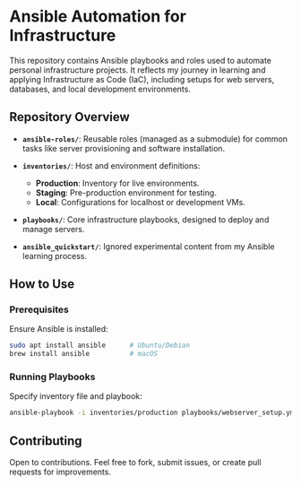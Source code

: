 # Ansible Automation for Infrastructure

This repository contains Ansible playbooks and roles used to automate personal infrastructure projects. It reflects my journey in learning and applying Infrastructure as Code (IaC), including setups for web servers, databases, and local development environments.

## Repository Overview

- **`ansible-roles/`**: Reusable roles (managed as a submodule) for common tasks like server provisioning and software installation.
  
- **`inventories/`**: Host and environment definitions:
  - **Production**: Inventory for live environments.
  - **Staging**: Pre-production environment for testing.
  - **Local**: Configurations for localhost or development VMs.

- **`playbooks/`**: Core infrastructure playbooks, designed to deploy and manage servers.
  
- **`ansible_quickstart/`**: Ignored experimental content from my Ansible learning process.

## How to Use

### Prerequisites

Ensure Ansible is installed:

```bash
sudo apt install ansible      # Ubuntu/Debian
brew install ansible          # macOS
```

### Running Playbooks
Specify inventory file and playbook:
```bash
ansible-playbook -i inventories/production playbooks/webserver_setup.yml
```

## Contributing
Open to contributions. Feel free to fork, submit issues, or create pull requests for improvements.

